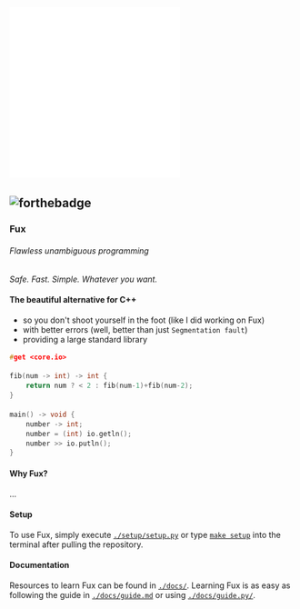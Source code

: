 <img src="./art/logo.svg" width=300></img>

![forthebadge](https://forthebadge.com/images/badges/made-with-c-plus-plus.svg)
---

<!-- FUX COLORS - #fcaa68 - #ec243c -->

### Fux

###### Flawless unambiguous programming

*Safe. Fast. Simple. Whatever you want.*

#### The beautiful alternative for C++ 

- so you don't shoot yourself in the foot (like I did working on Fux)
- with better errors (well, better than just `Segmentation fault`)
- providing a large standard library

```cpp
#get <core.io>

fib(num -> int) -> int {
    return num ? < 2 : fib(num-1)+fib(num-2);
}

main() -> void {
    number -> int;
    number = (int) io.getln();
    number >> io.putln();
}
```

#### Why Fux?

...

#### Setup

To use Fux, simply execute [`./setup/setup.py`](./setup/setup.py) or type [`make setup`](./Makefile) into the terminal after pulling the repository.

#### Documentation

Resources to learn Fux can be found in [`./docs/`](./docs/).
Learning Fux is as easy as following the guide in [`./docs/guide.md`](./docs/guide.md) or using [`./docs/guide.py/`](./docs/guide.py).